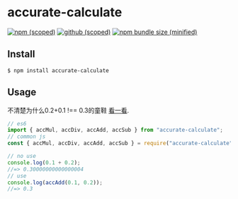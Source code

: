 # accurate-calculate

[![npm (scoped)](https://img.shields.io/badge/npm-v1.0.2-blue.svg)](https://www.npmjs.com/package/accurate-calculate)
[![github (scoped)](https://img.shields.io/badge/github-fzh199410-blue.svg)](https://github.com/fzh199410/accurate-calculate)
[![npm bundle size (minified)](https://img.shields.io/badge/npm%20bundle%20size-2KB-blue.svg)](https://www.npmjs.com/package/accurate-calculate)


## Install

```
$ npm install accurate-calculate
```

## Usage

不清楚为什么0.2+0.1 !== 0.3的童鞋 [看一看](https://segmentfault.com/a/1190000010517876 "With a Title"). 
```js
// es6
import { accMul, accDiv, accAdd, accSub } from "accurate-calculate";
// common js
const { accMul, accDiv, accAdd, accSub } = require("accurate-calculate");

// no use
console.log(0.1 + 0.2);
//=> 0.30000000000000004
// use
console.log(accAdd(0.1, 0.2));
//=> 0.3